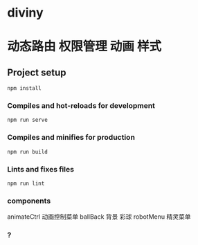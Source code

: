 # diviny
# 动态路由 权限管理 动画 样式 
## Project setup
```
npm install
```

### Compiles and hot-reloads for development
```
npm run serve
```

### Compiles and minifies for production
```
npm run build
```

### Lints and fixes files
```
npm run lint
```
### components
animateCtrl   动画控制菜单
ballBack      背景 彩球
robotMenu     精灵菜单
### ?
